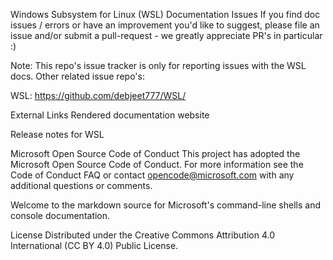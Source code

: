 Windows Subsystem for Linux (WSL) Documentation
Issues
If you find doc issues / errors or have an improvement you'd like to suggest, please file an issue and/or submit a pull-request - we greatly appreciate PR's in particular :)

Note: This repo's issue tracker is only for reporting issues with the WSL docs. Other related issue repo's:

WSL: https://github.com/debjeet777/WSL/

External Links
Rendered documentation website

Release notes for WSL

Microsoft Open Source Code of Conduct
This project has adopted the Microsoft Open Source Code of Conduct. For more information see the Code of Conduct FAQ or contact opencode@microsoft.com with any additional questions or comments.

Welcome to the markdown source for Microsoft's command-line shells and console documentation.

License
Distributed under the Creative Commons Attribution 4.0 International (CC BY 4.0) Public License.
